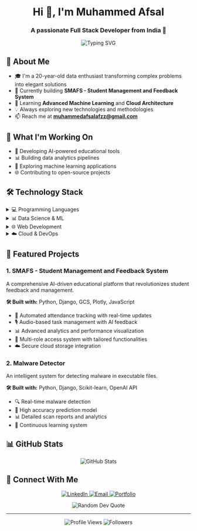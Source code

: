 <h1 align="center">Hi 👋, I'm Muhammed Afsal</h1>
<h3 align="center">A passionate Full Stack Developer from India 🚀</h3>

<p align="center">
  <img src="https://readme-typing-svg.demolab.com?font=Fira+Code&size=22&pause=1000&color=6A5ACD&center=true&vCenter=true&width=435&lines=Full+Stack+Developer;AI+%26+ML+Enthusiast;Problem+Solver" alt="Typing SVG" />
</p>

## 💫 About Me
- 🎓 I'm a 20-year-old data enthusiast transforming complex problems into elegant solutions
- 🔭 Currently building **SMAFS - Student Management and Feedback System**
- 🌱 Learning **Advanced Machine Learning** and **Cloud Architecture**
- 💡 Always exploring new technologies and methodologies
- 📫 Reach me at **muhammedafsalafzz@gmail.com**

## 🚀 What I'm Working On
- 🎯 Developing AI-powered educational tools
- 📊 Building data analytics pipelines
- 🤖 Exploring machine learning applications
- 🌐 Contributing to open-source projects

## 🛠️ Technology Stack

<details>
<summary>💻 Programming Languages</summary>
<br>

![Python](https://img.shields.io/badge/python-3670A0?style=for-the-badge&logo=python&logoColor=ffdd54)
![JavaScript](https://img.shields.io/badge/JavaScript-F7DF1E.svg?style=for-the-badge&logo=JavaScript&logoColor=black)
![Java](https://img.shields.io/badge/java-%23ED8B00.svg?style=for-the-badge&logo=openjdk&logoColor=white)
![C](https://img.shields.io/badge/c-%2300599C.svg?style=for-the-badge&logo=c&logoColor=white)
</details>

<details>
<summary>📊 Data Science & ML</summary>
<br>

![Pandas](https://img.shields.io/badge/pandas-%23150458.svg?style=for-the-badge&logo=pandas&logoColor=white)
![NumPy](https://img.shields.io/badge/numpy-%23013243.svg?style=for-the-badge&logo=numpy&logoColor=white)
![Scikit-learn](https://img.shields.io/badge/scikit--learn-%23F7931E.svg?style=for-the-badge&logo=scikit-learn&logoColor=white)
![TensorFlow](https://img.shields.io/badge/TensorFlow-%23FF6F00.svg?style=for-the-badge&logo=TensorFlow&logoColor=white)
![Plotly](https://img.shields.io/badge/Plotly-%233F4F75.svg?style=for-the-badge&logo=plotly&logoColor=white)
</details>

<details>
<summary>🌐 Web Development</summary>
<br>

![Django](https://img.shields.io/badge/django-%23092E20.svg?style=for-the-badge&logo=django&logoColor=white)
![React](https://img.shields.io/badge/react-%2320232a.svg?style=for-the-badge&logo=react&logoColor=%2361DAFB)
![HTML5](https://img.shields.io/badge/html5-%23E34F26.svg?style=for-the-badge&logo=html5&logoColor=white)
![CSS3](https://img.shields.io/badge/css3-%231572B6.svg?style=for-the-badge&logo=css3&logoColor=white)
![TailwindCSS](https://img.shields.io/badge/tailwindcss-%2338B2AC.svg?style=for-the-badge&logo=tailwind-css&logoColor=white)
</details>

<details>
<summary>☁️ Cloud & DevOps</summary>
<br>

![AWS](https://img.shields.io/badge/AWS-232F3E.svg?style=for-the-badge&logo=amazon-web-services&logoColor=white)
![Google Cloud](https://img.shields.io/badge/GoogleCloud-%234285F4.svg?style=for-the-badge&logo=google-cloud&logoColor=white)
![Docker](https://img.shields.io/badge/docker-%230db7ed.svg?style=for-the-badge&logo=docker&logoColor=white)
![Git](https://img.shields.io/badge/git-%23F05033.svg?style=for-the-badge&logo=git&logoColor=white)
</details>

## 📌 Featured Projects

### 1. SMAFS - Student Management and Feedback System
A comprehensive AI-driven educational platform that revolutionizes student feedback and management.

**🛠️ Built with:** Python, Django, GCS, Plotly, JavaScript
- 🎯 Automated attendance tracking with real-time updates
- 🎙️ Audio-based task management with AI feedback
- 📊 Advanced analytics and performance visualization
- 👥 Multi-role access system with tailored functionalities
- ☁️ Secure cloud storage integration

### 2. Malware Detector
An intelligent system for detecting malware in executable files.

**🛠️ Built with:** Python, Django, Scikit-learn, OpenAI API
- 🔍 Real-time malware detection
- 🎯 High accuracy prediction model
- 📊 Detailed scan reports and analytics
- 🔄 Continuous learning system

## 📊 GitHub Stats

<p align="center">
  <img src="https://github-profile-summary-cards.vercel.app/api/cards/profile-details?username=AfsalAfzz-Pro&theme=tokyonight" alt="GitHub Stats"/>
</p>

## 🤝 Connect With Me

<p align="center">
  <a href="https://www.linkedin.com/in/muhammed-afsal-5ba11b288/">
    <img src="https://img.shields.io/badge/LinkedIn-%230077B5.svg?style=for-the-badge&logo=linkedin&logoColor=white" alt="LinkedIn"/>
  </a>
  <a href="mailto:muhammedafsalafzz@gmail.com">
    <img src="https://img.shields.io/badge/Gmail-D14836?style=for-the-badge&logo=gmail&logoColor=white" alt="Email"/>
  </a>
  <a href="https://your-portfolio-url-here">
    <img src="https://img.shields.io/badge/Portfolio-%23000000.svg?style=for-the-badge&logo=firefox&logoColor=#FF7139" alt="Portfolio"/>
  </a>
</p>

<div align="center">
  <img src="https://quotes-github-readme.vercel.app/api?type=horizontal&theme=tokyonight" alt="Random Dev Quote"/>
</div>

---

<p align="center">
  <img src="https://komarev.com/ghpvc/?username=AfsalAfzz-Pro&color=blueviolet&style=flat-square" alt="Profile Views"/>
  <img src="https://img.shields.io/github/followers/AfsalAfzz-Pro?label=Followers&style=social" alt="Followers"/>
</p>
